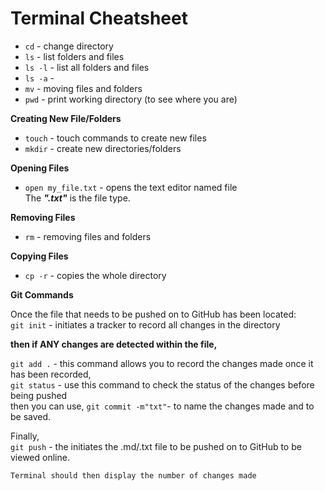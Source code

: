 # Terminal Cheatsheet 


* `cd` - change directory 
* `ls` - list folders and files
* `ls -l` - list all folders and files
* `ls -a` - 
* `mv` - moving files and folders
* `pwd` - print working directory (to see where you are)

**Creating New File/Folders**
* `touch` - touch commands to create new files
* `mkdir` - create new directories/folders

**Opening Files**
* `open my_file.txt` - opens the text editor named file <br>
The **_".txt"_** is the file type.

**Removing Files**
* `rm` - removing files and folders

**Copying Files**
* `cp -r` - copies the whole directory 

**Git Commands**

Once the file that needs to be pushed on to GitHub has been located: <br>
`git init` - initiates a tracker to record all changes in the directory <br>

**then if ANY changes are detected within the file,** <br>

`git add .` - this command allows you to record the changes made 
once it has been recorded, <br>
`git status` - use this command to check the status of the changes before being pushed
<br> then you can use,
`git commit -m"txt"`- to name the changes made and to be saved. <br>

Finally, <br>
`git push` - the initiates the .md/.txt file to be pushed on to GitHub to be viewed online.

``` 
Terminal should then display the number of changes made
```
